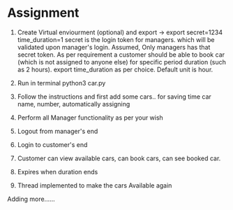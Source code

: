 # Assignment


1. Create Virtual enviourment (optional) and export -> export secret=1234 time_duration=1
   secret is the login token for managers. which will be validated upon manager's login. 
   Assumed, Only managers has that secret token.
   As per requirement a customer should be able to book car (which is not assigned to anyone else) for specific period duration (such as 2 hours).
   export time_duration as per choice. Default unit is hour.
   
2. Run in terminal python3 car.py   
3. Follow the instructions and first add some cars.. for saving time car name, number, automatically assigning
4. Perform all Manager functionality as per your wish
5. Logout from manager's end
6. Login to customer's end
7. Customer can view available cars, can book cars, can see booked car.
8. Expires when duration ends
9. Thread implemented to make the cars Available again

Adding more......
